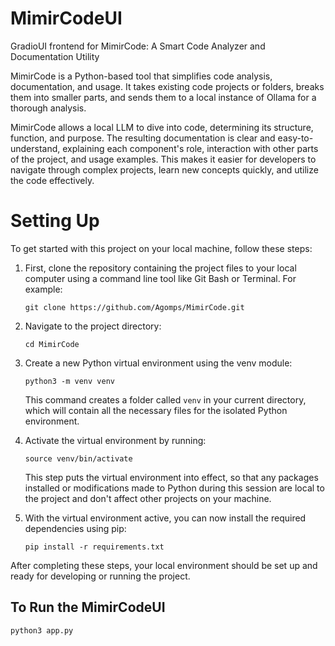 # MimirCodeUI
GradioUI frontend for MimirCode: A Smart Code Analyzer and Documentation Utility

MimirCode is a Python-based tool that simplifies code analysis, documentation, and usage. It takes existing code projects or folders, breaks them into smaller parts, and sends them to a local instance of Ollama for a thorough analysis. 

MimirCode allows a local LLM to dive into code, determining its structure, function, and purpose. The resulting documentation is clear and easy-to-understand, explaining each component's role, interaction with other parts of the project, and usage examples. This makes it easier for developers to navigate through complex projects, learn new concepts quickly, and utilize the code effectively.

# Setting Up
To get started with this project on your local machine, follow these steps:

1. First, clone the repository containing the project files to your local computer using a command line tool like Git Bash or Terminal. For example:
   ```
   git clone https://github.com/Agomps/MimirCode.git
   ```

2. Navigate to the project directory:
   ```
   cd MimirCode
   ```
   
3. Create a new Python virtual environment using the venv module:
   ```
   python3 -m venv venv
   ```
   This command creates a folder called `venv` in your current directory, which will contain all the necessary files for the isolated Python environment.

4. Activate the virtual environment by running:
   ```
   source venv/bin/activate
   ```
   This step puts the virtual environment into effect, so that any packages installed or modifications made to Python during this session are local to the project and don't affect other projects on your machine.

5. With the virtual environment active, you can now install the required dependencies using pip:
   ```
   pip install -r requirements.txt
   ```

After completing these steps, your local environment should be set up and ready for developing or running the project.

## To Run the MimirCodeUI

```bash
python3 app.py
```
